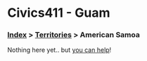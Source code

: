 # Civics411 - Guam

### [Index](../../README.md) > [Territories](../) > American Samoa

Nothing here yet.. but [you can help](../../CONTRIBUTING.md)!
